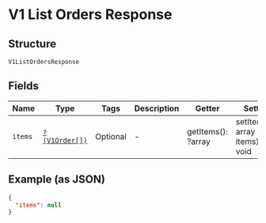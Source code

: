 
# V1 List Orders Response

## Structure

`V1ListOrdersResponse`

## Fields

| Name | Type | Tags | Description | Getter | Setter |
|  --- | --- | --- | --- | --- | --- |
| `items` | [`?(V1Order[])`](../../doc/models/v1-order.md) | Optional | - | getItems(): ?array | setItems(?array items): void |

## Example (as JSON)

```json
{
  "items": null
}
```

